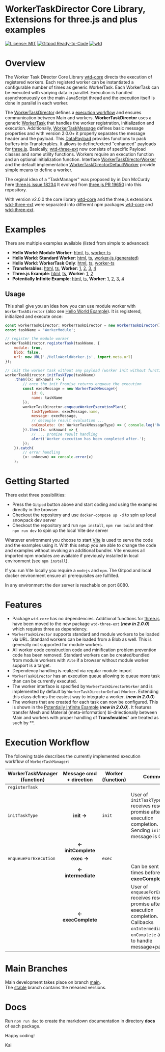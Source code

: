 # WorkerTaskDirector Core Library, Extensions for three.js and plus examples

[![License: MIT](https://img.shields.io/badge/License-MIT-yellow.svg)](https://github.com/kaisalmen/three-wtm/blob/main/LICENSE)
[![Gitpod Ready-to-Code](https://img.shields.io/badge/Gitpod-ready--to--code-blue?logo=gitpod)](https://gitpod.io/#https://github.com/kaisalmen/three-wtm)
[![wtd](https://github.com/kaisalmen/wtd/actions/workflows/actions.yml/badge.svg)](https://github.com/kaisalmen/wtd/actions/workflows/actions.yml)

# Overview

The Worker Task Director Core Library [wtd-core](./packages/wtd-core) directs the execution of registered workers. Each registerd worker can be instantiated a configurable number of times as generic WorkerTask. Each WorkerTask can be executed with variying data in parallel. Execution is handled asynchronuously on the main JavaScript thread and the execution itself is done in parallel in each worker.

The [WorkerTaskDirector](./packages/wtd-core/src/WorkerTaskDirector.ts) defines a [execution workflow](#execution-workflow) and ensures communication between Main and workers. **WorkerTaskDirector** uses a generic [WorkerTask](./packages/wtd-core/src/WorkerTask.ts) that handles the worker registration, initialization and execution. Additionally, [WorkerTaskMessage](./packages/wtd-core/src/WorkerTaskMessage.ts) defines basic message properties and with version 2.0.0+ it properly separates the message header and the payload. This [DataPayload](./packages/wtd-core/src/DataPayload.ts) provides functions to pack buffers into Transferables. It allows to define/extend "enhanced" payloads for [three.js](https://github.com/mrdoob/three.js). Basically, [wtd-three-ext](./packages/wtd-three-ext) now consists of specific Payload classes and some utility functions. Workers require an execution function and an optional initialization function. Interface [WorkerTaskDirectorWorker](./packages/wtd-core/src/WorkerTaskDirector.ts#L196) and the default implementation [WorkerTaskDirectorDefaultWorker](./packages/wtd-core/src/WorkerTaskDirector.ts#L206) provide simple means to define a worker.

The orginal idea of a "TaskManager" was proposed by in Don McCurdy here [three.js issue 18234](https://github.com/mrdoob/three.js/issues/18234) It evolved from [three.js PR 19650](https://github.com/mrdoob/three.js/pull/19650) into this repository.

With version v2.0.0 the core library [wtd-core](./packages/wtd-core) and the three.js extensions [wtd-three-ext](./packages/wtd-three-ext) were separated into different npm packages [wtd-core](https://www.npmjs.com/package/wtd-core) and [wtd-three-ext](https://www.npmjs.com/package/wtd-three-ext).

# Examples

There are multiple examples available (listed from simple to advanced):
- **Hello World: Module Worker**: [html](./packages/examples/helloWorld.html), [ts](./packages/examples/src/helloWorld/helloWorld.ts), [worker-ts](./packages/examples/src/worker/HelloWorldWorker.ts)
- **Hello World: Standard Worker**: [html](./packages/examples/helloWorldStandard.html), [ts](./packages/examples/src/helloWorld/helloWorldStandard.ts), [worker-js (generated)](./packages/examples/src/worker/generated/HelloWorldWorker-iife.js)
- **Hello World: WorkerTask Only**: [html](./packages/examples/helloWorldWorkerTask.html), [ts](./packages/examples/src/helloWorld/helloWorldWorkerTask.ts), [worker-ts](./packages/examples/src/worker/HelloWorldWorker.ts)
- **Transferables**: [html](./packages/examples/transferables.html), [ts](./packages/examples/src/transferables/TransferablesTestbed.ts), **Worker**: [1](./packages/examples/src/worker/TransferableWorkerTest1.ts), [2](./packages/examples/src/worker/TransferableWorkerTest2.ts), [3](./packages/examples/src/worker/TransferableWorkerTest3.ts), [4](./packages/examples/src/worker/TransferableWorkerTest4.ts)
- **Three.js Example**: [html](./packages/examples/threejs.html), [ts](./packages/examples/src/threejs/Threejs.ts), **Worker**: [1](./packages/examples/src/worker/HelloWorldThreeWorker.ts), [2](./packages/examples/src/worker/OBJLoaderWorker.ts)
- **Potentially Infinite Example**: [html](./packages/examples/potentially_infinite.html), [ts](./packages/examples/src/infinite/PotentiallyInfiniteExample.ts), **Worker**: [1](./packages/examples/src/worker/InfiniteWorkerExternalGeometry.ts), [2](./packages/examples/src/worker/InfiniteWorkerInternalGeometry.ts), [3](./packages/examples/src/worker/OBJLoader2Worker.js), [4](./packages/examples/src/infinite/PotentiallyInfiniteExample.ts#L591)

## Usage

This shall give you an idea how you can use module worker with `WorkerTaskDirector` (also see [Hello World Example](./packages/examples/src/helloWorld/helloworld.ts)). It is registered, initialized and execute once:
```javascript
const workerTaskDirector: WorkerTaskDirector = new WorkerTaskDirector();
const taskName = 'WorkerModule';

// register the module worker
workerTaskDirector.registerTask(taskName, {
    module: true,
    blob: false,
    url: new URL('./HelloWorldWorker.js', import.meta.url)
});

// init the worker task without any payload (worker init without function invocation on worker)
workerTaskDirector.initTaskType(taskName)
    .then((x: unknown) => {
        // once the init Promise returns enqueue the execution
        const execMessage = new WorkerTaskMessage({
            id: 0,
            name: taskName
        });
        workerTaskDirector.enqueueWorkerExecutionPlan({
            taskTypeName: execMessage.name,
            message: execMessage,
            // decouple result evaluation ...
            onComplete: (m: WorkerTaskMessageType) => { console.log('Received final command: ' + m.cmd); }
        }).then((x: unknown) => {
            // ... promise result handling
            alert('Worker execution has been completed after.');
        });
    }).catch(
        // error handling
        (x: unknown) => console.error(x)
    );
```

# Getting Started

There exist three possibilities:
* Press the `Gitpod` button above and start coding and using the examples directly in the browser
* Checkout the repository and use `docker-compose up -d` to spin up local snowpack dev server
* Checkout the repository and run `npm install`, `npm run build` and then `npm run dev` to spin up the local Vite dev server

Whatever environment you choose to start [Vite](https://vitejs.dev/) is used to serve the code and the examples using it. With this setup you are able to change the code and examples without invoking an additional bundler. Vite ensures all imported npm modules are available if previously installed in local environment (see `npm install`).

If you run Vite locally you require a `nodejs` and `npm`. The Gitpod and local docker environment ensure all prerequisites are fulfilled.

In any environment the dev server is reachable on port 8080.

# Features

- Package `wtd-core` has no dependencies. Additional functions for [three.js](https://threejs.org/) have been moved to the new package `wtd-three-ext` (***new in 2.0.0***) which requires three as dependency.
- `WorkerTaskDirector` supports standard and module workers to be loaded via URL. Standard workers can be loaded from a Blob as well. This is generally not supported for module workers.
- All worker code construction code and minification problem prevention code has been removed. Standard workers can be created/bundled from module workers with `Vite` if a browser without module worker support is a target.
- Dependency handling is realized via regular module import
- `WorkerTaskDirector` has an execution queue allowing to queue more task than can be currently executed.
- The worker interface is specified by `WorkerTaskDirectorWorker` and is implemented by default by `WorkerTaskDirectorDefaultWorker`. Extending this class defines the easiest way to integrate a worker. (***new in 2.0.0***)
- The workers that are created for each task can now be configured. This is shown in the [Potentially Infinite Example](./packages/examples/src/infinite/PotentiallyInfiniteExample.ts) (***new in 2.0.0***). It features transfer Mesh and Material (meta-information) bi-driectionally between Main and workers with proper handling of **Transferables**" are treated as such by **.

# Execution Workflow

The following table describes the currently implemented execution workflow of `WorkerTaskManager`:

| WorkerTaskManager (function)  | Message cmd + direction   | Worker (function) | Comment
| ---                           | :---:                     | ---               | ---
| `registerTask`                |                           |                   |
| `initTaskType`                | **init ->**               | `init`            | User of `initTaskType` receives resolved promise after execution completion.<br>Sending `init` message is Optional
|                               | **<- initComplete**       |                   |
| `enqueueForExecution`         | **exec ->**               | `exec`            |
|                               | **<- intermediate**       |                   | Can be sent 0 to n times before **execComplete**
|                               | **<- execComplete**       |                   | User of `enqueueForExecution` receives resolved promise after execution completion.<br>Callbacks `onIntermediate` and `onComplete` are used to handle message+payload.


# Main Branches

Main development takes place on branch [main](https://github.com/kaisalmen/three-wtm/tree/main).
<br>
The [stable](https://github.com/kaisalmen/three-wtm/tree/stable) branch contains the released versions.

# Docs
Run `npm run doc` to create the markdown documentation in directory **docs** of each package.

Happy coding!

Kai




